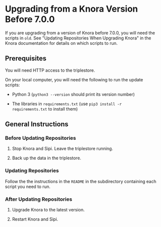 # Upgrading from a Knora Version Before 7.0.0

If you are upgrading from a version of Knora before 7.0.0, you will need
the scripts in `old`. See "Updating Repositories When Upgrading Knora"
in the Knora documentation for details on which scripts to run.

## Prerequisites

You will need HTTP access to the triplestore.

On your local computer, you will need the following to run the update
scripts:

- Python 3 (`python3 --version` should print its version number)

- The libraries in `requirements.txt` (use `pip3 install -r requirements.txt` to install them)

## General Instructions

### Before Updating Repositories

1. Stop Knora and Sipi. Leave the triplestore running.

2. Back up the data in the triplestore.

### Updating Repositories

Follow the the instructions in the `README` in the subdirectory containing
each script you need to run.

### After Updating Repositories

1. Upgrade Knora to the latest version.

2. Restart Knora and Sipi.

